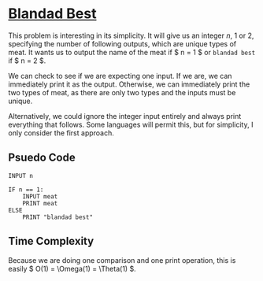 # [Blandad Best](https://open.kattis.com/problems/blandadbest)

This problem is interesting in its simplicity. It will give us an integer $n$, $1$ or $2$, specifying the number of following outputs, which are unique types of meat. It wants us to output the name of the meat if $ n = 1 $ or `blandad best` if $ n = 2 $.

We can check to see if we are expecting one input. If we are, we can immediately print it as the output. Otherwise, we can immediately print the two types of meat, as there are only two types and the inputs must be unique.

Alternatively, we could ignore the integer input entirely and always print everything that follows. Some languages will permit this, but for simplicity, I only consider the first approach.

## Psuedo Code
```
INPUT n

IF n == 1:
    INPUT meat
    PRINT meat
ELSE
    PRINT "blandad best"
```

## Time Complexity
Because we are doing one comparison and one print operation, this is easily $ O(1) = \Omega(1) = \Theta(1) $.